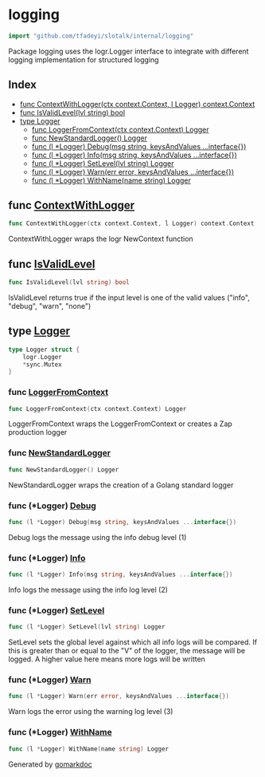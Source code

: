 <!-- Code generated by gomarkdoc. DO NOT EDIT -->

# logging

```go
import "github.com/tfadeyi/slotalk/internal/logging"
```

Package logging uses the logr.Logger interface to integrate with different logging implementation for structured logging

## Index

- [func ContextWithLogger\(ctx context.Context, l Logger\) context.Context](<#ContextWithLogger>)
- [func IsValidLevel\(lvl string\) bool](<#IsValidLevel>)
- [type Logger](<#Logger>)
  - [func LoggerFromContext\(ctx context.Context\) Logger](<#LoggerFromContext>)
  - [func NewStandardLogger\(\) Logger](<#NewStandardLogger>)
  - [func \(l \*Logger\) Debug\(msg string, keysAndValues ...interface\{\}\)](<#Logger.Debug>)
  - [func \(l \*Logger\) Info\(msg string, keysAndValues ...interface\{\}\)](<#Logger.Info>)
  - [func \(l \*Logger\) SetLevel\(lvl string\) Logger](<#Logger.SetLevel>)
  - [func \(l \*Logger\) Warn\(err error, keysAndValues ...interface\{\}\)](<#Logger.Warn>)
  - [func \(l \*Logger\) WithName\(name string\) Logger](<#Logger.WithName>)


<a name="ContextWithLogger"></a>
## func [ContextWithLogger](<https://github.com/tfadeyi/sloth-simple-comments/blob/main/internal/logging/logging.go#L25>)

```go
func ContextWithLogger(ctx context.Context, l Logger) context.Context
```

ContextWithLogger wraps the logr NewContext function

<a name="IsValidLevel"></a>
## func [IsValidLevel](<https://github.com/tfadeyi/sloth-simple-comments/blob/main/internal/logging/logging.go#L87>)

```go
func IsValidLevel(lvl string) bool
```

IsValidLevel returns true if the input level is one of the valid values \("info", "debug", "warn", "none"\)

<a name="Logger"></a>
## type [Logger](<https://github.com/tfadeyi/sloth-simple-comments/blob/main/internal/logging/logging.go#L14-L17>)



```go
type Logger struct {
    logr.Logger
    *sync.Mutex
}
```

<a name="LoggerFromContext"></a>
### func [LoggerFromContext](<https://github.com/tfadeyi/sloth-simple-comments/blob/main/internal/logging/logging.go#L30>)

```go
func LoggerFromContext(ctx context.Context) Logger
```

LoggerFromContext wraps the LoggerFromContext or creates a Zap production logger

<a name="NewStandardLogger"></a>
### func [NewStandardLogger](<https://github.com/tfadeyi/sloth-simple-comments/blob/main/internal/logging/logging.go#L39>)

```go
func NewStandardLogger() Logger
```

NewStandardLogger wraps the creation of a Golang standard logger

<a name="Logger.Debug"></a>
### func \(\*Logger\) [Debug](<https://github.com/tfadeyi/sloth-simple-comments/blob/main/internal/logging/logging.go#L68>)

```go
func (l *Logger) Debug(msg string, keysAndValues ...interface{})
```

Debug logs the message using the info debug level \(1\)

<a name="Logger.Info"></a>
### func \(\*Logger\) [Info](<https://github.com/tfadeyi/sloth-simple-comments/blob/main/internal/logging/logging.go#L58>)

```go
func (l *Logger) Info(msg string, keysAndValues ...interface{})
```

Info logs the message using the info log level \(2\)

<a name="Logger.SetLevel"></a>
### func \(\*Logger\) [SetLevel](<https://github.com/tfadeyi/sloth-simple-comments/blob/main/internal/logging/logging.go#L50>)

```go
func (l *Logger) SetLevel(lvl string) Logger
```

SetLevel sets the global level against which all info logs will be compared. If this is greater than or equal to the "V" of the logger, the message will be logged. A higher value here means more logs will be written

<a name="Logger.Warn"></a>
### func \(\*Logger\) [Warn](<https://github.com/tfadeyi/sloth-simple-comments/blob/main/internal/logging/logging.go#L63>)

```go
func (l *Logger) Warn(err error, keysAndValues ...interface{})
```

Warn logs the error using the warning log level \(3\)

<a name="Logger.WithName"></a>
### func \(\*Logger\) [WithName](<https://github.com/tfadeyi/sloth-simple-comments/blob/main/internal/logging/logging.go#L43>)

```go
func (l *Logger) WithName(name string) Logger
```



Generated by [gomarkdoc](<https://github.com/princjef/gomarkdoc>)
